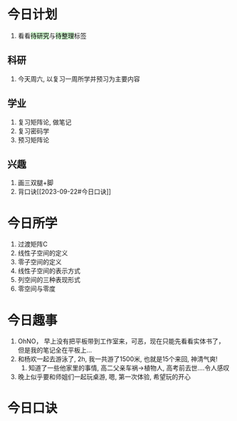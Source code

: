 # 今日计划

1. 看看<mark style="background: #BBFABBA6;">待研究</mark>与<mark style="background: #BBFABBA6;">待整理</mark>标签

## 科研

1. 今天周六, 以复习一周所学并预习为主要内容

## 学业

1. 复习矩阵论, 做笔记
2. 复习密码学
3. 预习矩阵论

## 兴趣

1. 画三双腿+脚
2. 背口诀[[2023-09-22#今日口诀]]

# 今日所学

1. 过渡矩阵C
2. 线性子空间的定义
3. 零子空间的定义
4. 线性子空间的表示方式
5. 列空间的三种表现形式
6. 零空间与零度


# 今日趣事

1. OhNO， 早上没有把平板带到工作室来，可恶，现在只能先看看实体书了， 但是我的笔记全在平板上...
2. 和杨欢一起去游泳了, 2h, 我一共游了1500米, 也就是15个来回, 神清气爽!
	1. 知道了一些他家里的事情, 高二父亲车祸->植物人, 高考前去世....令人感叹
3. 晚上似乎要和师姐们一起玩桌游, 嗯, 第一次体验, 希望玩的开心

# 今日口诀

